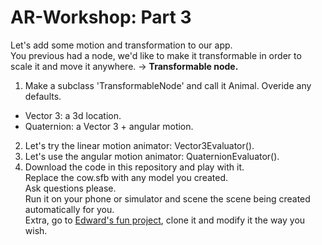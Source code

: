 # AR-Workshop:  Part 3
Let's add some motion and transformation to our app.  
You previous had a node, we'd like to make it transformable in order to scale it and move it anywhere. -> <strong>Transformable node.</strong>

1. Make a subclass 'TransformableNode' and call it Animal. Overide any defaults.  
  - Vector 3: a 3d location.  
  - Quaternion: a Vector 3 + angular motion.  
2. Let's try the linear motion animator: Vector3Evaluator().  
3. Let's use the angular motion animator: QuaternionEvaluator().  
4. Download the code in this repository and play with it.  
Replace the cow.sfb with any model you created.  
Ask questions please.  
Run it on your phone or simulator and scene the scene being created automatically for you.  
Extra, go to [Edward's fun project](https://github.com/edward-sentongo/AR-Workshop-123), clone it and modify it the way you wish.




